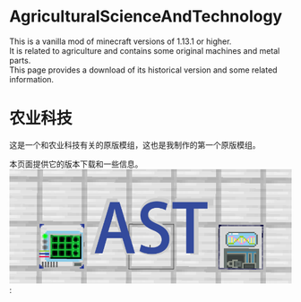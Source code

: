 # AgriculturalScienceAndTechnology
This is a vanilla mod of minecraft versions of 1.13.1 or higher.\
It is related to agriculture and contains some original machines and metal parts.\
This page provides a download of its historical version and some related information.

# 农业科技
这是一个和农业科技有关的原版模组，这也是我制作的第一个原版模组。

本页面提供它的版本下载和一些信息。
![ast](https://github.com/TurnipRadish/AgriculturalScienceAndTechnology/blob/master/ast.png):

